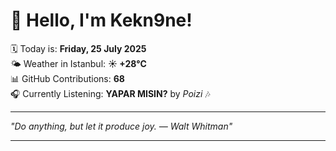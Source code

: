 # 👋 Hello, I'm Kekn9ne!

🗓️ Today is: **Friday, 25 July 2025**  
🌤️ Weather in Istanbul: **☀️   +28°C**  
📊 GitHub Contributions: **68**  
🎧 Currently Listening: **YAPAR MISIN?** by *Poizi* 🎶

---

_"Do anything, but let it produce joy. — *Walt Whitman*"_

---

